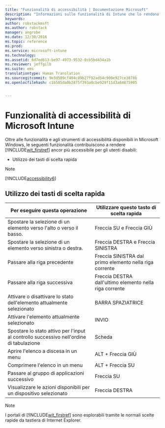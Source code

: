 ```yaml
---
title: "Funzionalità di accessibilità | Documentazione Microsoft"
description: "Informazioni sulle funzionalità di Intune che lo rendono più accessibile agli utenti disabili."
keywords: 
author: robstackmsft
ms.author: robstack
manager: angrobe
ms.date: 12/30/2016
ms.topic: reference
ms.prod: 
ms.service: microsoft-intune
ms.technology: 
ms.assetid: 6d7ed613-be97-4973-9532-8cb5bd434a1b
ms.reviewer: jeffgilb
ms.suite: ems
translationtype: Human Translation
ms.sourcegitcommit: 9e3d509cf404c89b27f92ad54c900e927ce3878b
ms.openlocfilehash: c1b585da0b2875f393a0cbe929f11d3a04875905


---
```


# <a name="accessibility-features-of-microsoft-intune"></a>Funzionalità di accessibilità di Microsoft Intune
Oltre alle funzionalità e agli strumenti di accessibilità disponibili in Microsoft Windows, le seguenti funzionalità contribuiscono a rendere [!INCLUDE[wit_firstref](./includes/wit_firstref_md.md)] ancor più accessibile per gli utenti disabili:

-   Utilizzo dei tasti di scelta rapida

> [!NOTE]
> [!INCLUDE[accessibility6](./includes/accessibility6_md.md)]

## <a name="using-keyboard-shortcuts"></a>Utilizzo dei tasti di scelta rapida

|Per eseguire questa operazione|Utilizzare questo tasto di scelta rapida|
|--------------|------------------------------|
|Spostare la selezione di un elemento verso l'alto o verso il basso.|Freccia SU e Freccia GIÙ|
|Spostare la selezione di un elemento verso sinistra o destra.|Freccia DESTRA e Freccia SINISTRA|
|Passare alla riga precedente|Freccia SINISTRA dal primo elemento nella riga corrente|
|Passare alla riga successiva|Freccia DESTRA dall'ultimo elemento nella riga corrente|
|Attivare o disattivare lo stato dell'elemento attualmente selezionato|BARRA SPAZIATRICE|
|Attivare l'elemento attualmente selezionato|INVIO|
|Spostare lo stato attivo per l'input al controllo successivo nell'ordine di tabulazione|Scheda|
|Aprire l'elenco a discesa in un menu|ALT + Freccia GIÙ|
|Comprimere l'elenco in un menu|ALT + Freccia SU|
|Passare al gruppo di applicazioni successivo|Freccia SU|
|Visualizzare le azioni disponibili per un dispositivo selezionato|Freccia DESTRA|
> [!NOTE]
> I portali di [!INCLUDE[wit_firstref](./includes/wit_firstref_md.md)] sono esplorabili tramite le normali scelte rapide da tastiera di Internet Explorer.



<!--HONumber=Dec16_HO5-->


